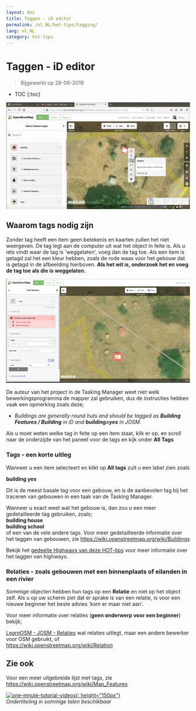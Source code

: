```yaml
---
layout: doc
title: Taggen - iD editor
permalink: /nl_NL/hot-tips/tagging/
lang: nl_NL
category: hot-tips
---
```


Taggen - iD editor
============

> Bijgewerkt op 28-06-2019

- TOC
{:toc}

![tagging][]


Waarom tags nodig zijn
-------------------

Zonder tag heeft een item geen betekenis en kaarten zullen het niet weergeven. De tag legt aan de computer uit wat het object in feite is. Als u iets vindt waar de tag is 'weggelaten', voeg dan de tag toe. Als een item is getagd zal het een kleur hebben, zoals de rode waas voor het gebouw dat is getagd in de afbeelding hierboven. **Als het wit is, onderzoek het en voeg de tag toe als die is weggelaten.**  

![tagged-building][]  

De auteur van het project in de Tasking Manager weet niet welk bewerkingsprogramma de mapper zal gebruiken, dus de instructies hebben vaak een opmerking zoals deze;  

-  *Buildings are generally round huts and should be tagged as **Building Features / Building** in iD and **building=yes** in JOSM.*  

Als u moet weten welke tag in feite op een item staat, klik er op, en scroll naar de onderzijde van het paneel voor de tags en kijk onder **All Tags**

### Tags - een korte uitleg ###

Wanneer u een item selecteert en klikt op **All tags** zult u een label zien zoals  

**building    yes**  

Dit is de meest basale tag voor een gebouw, en is de aanbevolen tag bij het traceren van gebouwen in een taak van de Tasking Manager.  

Wanneer u exact weet wat het gebouw is, dan zou u een meer gedetailleerde tag gebruiken, zoals;  
  **building   house**  
  **building   school**  
of een van de vele andere tags. Voor meer gedetailleerde informatie over het taggen van gebouwen, zie <https://wiki.openstreetmap.org/wiki/Buildings>  

Bekijk het [gedeelte Highways van deze HOT-tips](/nl_NL/hot-tips/highways/) voor meer informatie over het taggen van highways.  

### Relaties - zoals gebouwen met een binnenplaats of eilanden in een rivier ###

Sommige objecten hebben hun tags op een **Relatie** en niet op het object zelf. Als u op uw scherm ziet dat er sprake is van een relatie, is voor een nieuwe beginner het beste advies 'kom er maar niet aan'.  

Voor meer informatie over relaties (**geen onderwerp voor een beginner**) bekijk;  

[LearnOSM - JOSM - Relaties](/nl_NL/josm/josm-relations/) wat relaties uitlegt, maar een andere bewerker voor OSM gebruikt, of  
<https://wiki.openstreetmap.org/wiki/Relation>

Zie ook  
---------

Voor een meer uitgebreide lijst met tags, zie <https://wiki.openstreetmap.org/wiki/Map_Features>  

[![one-mnute-tutorial-videos]{: height="150px"}](https://www.youtube.com/playlist?list=PLb9506_-6FMHZ3nwn9heri3xjQKrSq1hN "Humanitarian OpenStreetMap Team - One minute Tutorial Videos")  
*Ondertiteling in sommige talen beschikbaar*  





[tagging]:/images/hot-tips/tagging.gif
[keymon]:/images/hot-tips/keymon.png
[tagged-building]:/images/hot-tips/tagged-building.png
[one-mnute-tutorial-videos]: /images/hot-tips/one-mnute-tutorial-videos.png "Humanitarian OpenStreetMap Team One-Minute Tutorial Videos"